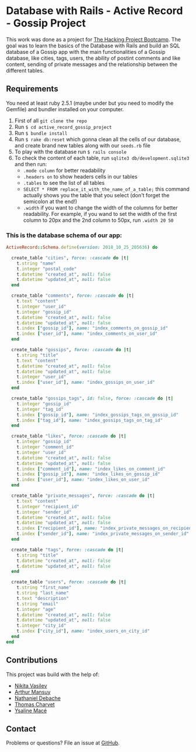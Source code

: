# Database with Rails - Active Record - Gossip Project

This work was done as a project for [The Hacking Project Bootcamp](https://www.thehackingproject.org/).
The goal was to learn the basics of the Database with Rails and build an SQL database of a Gossip app with the main functionalities of a Gossip database, like cities, tags, users, the ability of postint comments and like content, sending of private messages and the relationship between the different tables.

## Requirements

You need at least ruby 2.5.1 (maybe under but you need to modify the Gemfile) and bundler installed on your computer.

1. First of all `git clone the repo`
2. Run `$ cd active_record_gossip_project`
3. Run `$ bundle install`
4. Run `$ rake db:reset` which gonna clean all the cells of our database, and create brand new tables along with our `seeds.rb` file
5. To play with the database run `$ rails console`
6. To check the content of each table, run `sqlite3 db/development.sqlite3` and then run:
	* `.mode column` for better readability
	* `.headers on` to show headers cells in our tables
	* `.tables` to see the list of all tables
	* `SELECT * FROM replace_it_with_the_name_of_a_table;` this command actually shows you the table that you select (don't forget the semicolon at the end!)
	* `.width` if you want to change the width of the columns for better readability. For example, if you wand to set the width of the first column to 20px and the 2nd column to 50px, run `.width 20 50`

### This is the database schema of our app:

```ruby
ActiveRecord::Schema.define(version: 2018_10_25_205636) do

  create_table "cities", force: :cascade do |t|
    t.string "name"
    t.integer "postal_code"
    t.datetime "created_at", null: false
    t.datetime "updated_at", null: false
  end

  create_table "comments", force: :cascade do |t|
    t.text "content"
    t.integer "user_id"
    t.integer "gossip_id"
    t.datetime "created_at", null: false
    t.datetime "updated_at", null: false
    t.index ["gossip_id"], name: "index_comments_on_gossip_id"
    t.index ["user_id"], name: "index_comments_on_user_id"
  end

  create_table "gossips", force: :cascade do |t|
    t.string "title"
    t.text "content"
    t.datetime "created_at", null: false
    t.datetime "updated_at", null: false
    t.integer "user_id"
    t.index ["user_id"], name: "index_gossips_on_user_id"
  end

  create_table "gossips_tags", id: false, force: :cascade do |t|
    t.integer "gossip_id"
    t.integer "tag_id"
    t.index ["gossip_id"], name: "index_gossips_tags_on_gossip_id"
    t.index ["tag_id"], name: "index_gossips_tags_on_tag_id"
  end

  create_table "likes", force: :cascade do |t|
    t.integer "gossip_id"
    t.integer "comment_id"
    t.integer "user_id"
    t.datetime "created_at", null: false
    t.datetime "updated_at", null: false
    t.index ["comment_id"], name: "index_likes_on_comment_id"
    t.index ["gossip_id"], name: "index_likes_on_gossip_id"
    t.index ["user_id"], name: "index_likes_on_user_id"
  end

  create_table "private_messages", force: :cascade do |t|
    t.text "content"
    t.integer "recipient_id"
    t.integer "sender_id"
    t.datetime "created_at", null: false
    t.datetime "updated_at", null: false
    t.index ["recipient_id"], name: "index_private_messages_on_recipient_id"
    t.index ["sender_id"], name: "index_private_messages_on_sender_id"
  end

  create_table "tags", force: :cascade do |t|
    t.string "title"
    t.datetime "created_at", null: false
    t.datetime "updated_at", null: false
  end

  create_table "users", force: :cascade do |t|
    t.string "first_name"
    t.string "last_name"
    t.text "description"
    t.string "email"
    t.integer "age"
    t.datetime "created_at", null: false
    t.datetime "updated_at", null: false
    t.integer "city_id"
    t.index ["city_id"], name: "index_users_on_city_id"
  end
end
``` 

## Contributions

This project was build with the help of:
* [Nikita Vasilev](https://github.com/nikitavasilev)
* [Arthur Mansuy](https://github.com/tutus06)
* [Nathaniel Debache](https://github.com/Natdenice)
* [Thomas Charvet](https://github.com/TomacTh)
* [Ysaline Macé](https://github.com/Ysalien)

## Contact

Problems or questions? File an issue at [GitHub](https://github.com/nikitavasilev/active_record_gossip_project/issues).